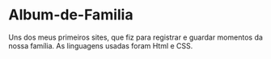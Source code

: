 # Album-de-Familia
Uns dos meus primeiros sites, que fiz para registrar e guardar momentos da nossa família.
As linguagens usadas foram Html e CSS.
